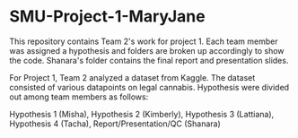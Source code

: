 # SMU-Project-1-MaryJane
This repository contains Team 2's work for project 1. Each team member was assigned a hypothesis and folders are broken up accordingly to show the code.
Shanara's folder contains the final report and presentation slides.

For Project 1, Team 2 analyzed a dataset from Kaggle. The dataset consisted of various datapoints on legal cannabis. Hypothesis were divided out among team members as follows:

Hypothesis 1 (Misha),
Hypothesis 2 (Kimberly),
Hypothesis 3 (Lattiana),
Hypothesis 4 (Tacha),
Report/Presentation/QC (Shanara)

